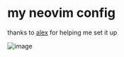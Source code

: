 # my neovim config
thanks to [alex](https://github.com/alexng353) for helping me set it up

![image](https://github.com/knvi/init.lua/assets/32068559/d55d0e9a-f5cf-4ebb-ac8a-471569df8a24)
